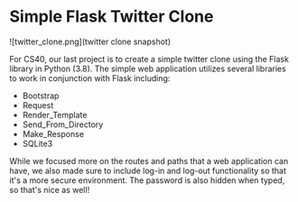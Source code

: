 # Simple Flask Twitter Clone

![twitter_clone.png](twitter clone snapshot)

For CS40, our last project is to create a simple twitter clone using the Flask library in Python (3.8).
The simple web application utilizes several libraries to work in conjunction with Flask including:

* Bootstrap
* Request
* Render_Template
* Send_From_Directory
* Make_Response
* SQLite3

While we focused more on the routes and paths that a web application can have, we also made sure to include log-in and log-out functionality so that it's a more secure environment. 
The password is also hidden when typed, so that's nice as well! 
